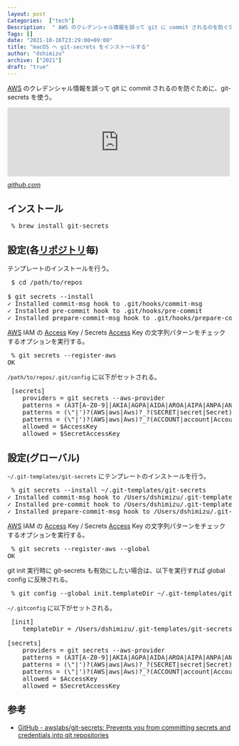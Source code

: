 ```yaml
---
layout: post
Categories:  ["tech"]
Description:  " AWS のクレデンシャル情報を誤って git に commit されるのを防ぐために、git-secrets を使う。  github.com "
Tags: []
date: "2021-10-16T23:29:00+09:00"
title: "macOS へ git-secrets をインストールする"
author: "dshimizu"
archive: ["2021"]
draft: "true"
---
```


<body>
<p><a class="keyword" href="http://d.hatena.ne.jp/keyword/AWS">AWS</a> のクレデンシャル情報を誤って git に commit されるのを防ぐために、git-secrets を使う。</p>

<p><iframe src="https://hatenablog-parts.com/embed?url=https%3A%2F%2Fgithub.com%2Fawslabs%2Fgit-secrets" title="GitHub - awslabs/git-secrets: Prevents you from committing secrets and credentials into git repositories" class="embed-card embed-webcard" scrolling="no" frameborder="0" style="display: block; width: 100%; height: 155px; max-width: 500px; margin: 10px 0px;"></iframe><cite class="hatena-citation"><a href="https://github.com/awslabs/git-secrets">github.com</a></cite></p>
</body>

<!-- more -->

<body>
<h2>インストール</h2>

<pre class="code" data-lang="" data-unlink> % brew install git-secrets </pre>


<h2>設定(各<a class="keyword" href="http://d.hatena.ne.jp/keyword/%A5%EA%A5%DD%A5%B8%A5%C8%A5%EA">リポジトリ</a>毎)</h2>

<p>テンプレートのインストールを行う。</p>

<pre class="code" data-lang="" data-unlink> $ cd /path/to/repos

$ git secrets --install
✓ Installed commit-msg hook to .git/hooks/commit-msg
✓ Installed pre-commit hook to .git/hooks/pre-commit
✓ Installed prepare-commit-msg hook to .git/hooks/prepare-commit-msg </pre>


<p><a class="keyword" href="http://d.hatena.ne.jp/keyword/AWS">AWS</a> IAM の <a class="keyword" href="http://d.hatena.ne.jp/keyword/Access">Access</a> Key / Secrets <a class="keyword" href="http://d.hatena.ne.jp/keyword/Access">Access</a> Key の文字列パターンをチェックするオプションを実行する。</p>

<pre class="code" data-lang="" data-unlink> % git secrets --register-aws
OK </pre>


<p><code>/path/to/repos/.git/config</code> に以下がセットされる。</p>

<pre class="code" data-lang="" data-unlink> [secrets]
    providers = git secrets --aws-provider
    patterns = (A3T[A-Z0-9]|AKIA|AGPA|AIDA|AROA|AIPA|ANPA|ANVA|ASIA)[A-Z0-9]{16}
    patterns = (\"|')?(AWS|aws|Aws)?_?(SECRET|secret|Secret)?_?(ACCESS|access|Access)?_?(KEY|key|Key)(\"|')?\\s*(:|=&gt;|=)\\s*(\"|')?[A-Za-z0-9/\\+=]{40}(\"|')?
    patterns = (\"|')?(AWS|aws|Aws)?_?(ACCOUNT|account|Account)_?(ID|id|Id)?(\"|')?\\s*(:|=&gt;|=)\\s*(\"|')?[0-9]{4}\\-?[0-9]{4}\\-?[0-9]{4}(\"|')?
    allowed = $AccessKey
    allowed = $SecretAccessKey </pre>


<h2>設定(グローバル)</h2>

<p><code>~/.git-templates/git-secrets</code> にテンプレートのインストールを行う。</p>

<pre class="code" data-lang="" data-unlink> % git secrets --install ~/.git-templates/git-secrets
✓ Installed commit-msg hook to /Users/dshimizu/.git-templates/git-secrets/hooks/commit-msg
✓ Installed pre-commit hook to /Users/dshimizu/.git-templates/git-secrets/hooks/pre-commit
✓ Installed prepare-commit-msg hook to /Users/dshimizu/.git-templates/git-secrets/hooks/prepare-commit-msg </pre>


<p><a class="keyword" href="http://d.hatena.ne.jp/keyword/AWS">AWS</a> IAM の <a class="keyword" href="http://d.hatena.ne.jp/keyword/Access">Access</a> Key / Secrets <a class="keyword" href="http://d.hatena.ne.jp/keyword/Access">Access</a> Key の文字列パターンをチェックするオプションを実行する。</p>

<pre class="code" data-lang="" data-unlink> % git secrets --register-aws --global
OK </pre>


<p>git init 実行時に git-secrets も有効にしたい場合は、以下を実行すれば global config に反映される。</p>

<pre class="code" data-lang="" data-unlink> % git config --global init.templateDir ~/.git-templates/git-secrets </pre>


<p><code>~/.gitconfig</code> に以下がセットされる。</p>

<pre class="code" data-lang="" data-unlink> [init]
    templateDir = /Users/dshimizu/.git-templates/git-secrets

[secrets]
    providers = git secrets --aws-provider
    patterns = (A3T[A-Z0-9]|AKIA|AGPA|AIDA|AROA|AIPA|ANPA|ANVA|ASIA)[A-Z0-9]{16}
    patterns = (\"|')?(AWS|aws|Aws)?_?(SECRET|secret|Secret)?_?(ACCESS|access|Access)?_?(KEY|key|Key)(\"|')?\\s*(:|=&gt;|=)\\s*(\"|')?[A-Za-z0-9/\\+=]{40}(\"|')?
    patterns = (\"|')?(AWS|aws|Aws)?_?(ACCOUNT|account|Account)_?(ID|id|Id)?(\"|')?\\s*(:|=&gt;|=)\\s*(\"|')?[0-9]{4}\\-?[0-9]{4}\\-?[0-9]{4}(\"|')?
    allowed = $AccessKey
    allowed = $SecretAccessKey </pre>


<h2>参考</h2>

<ul>
<li><a href="https://github.com/awslabs/git-secrets">GitHub - awslabs/git-secrets: Prevents you from committing secrets and credentials into git repositories</a></li>
</ul>

</body>
